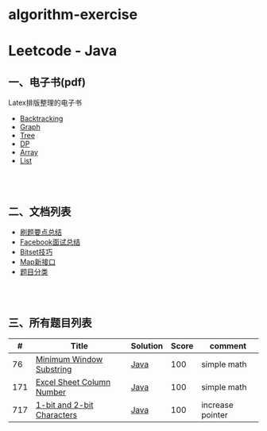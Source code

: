 # algorithm-exercise
# **Leetcode - Java**

## **一、电子书(pdf)**
 Latex排版整理的电子书
  - [Backtracking](https://github.com/dingjikerbo/leetcode/blob/master/ebook/backtracking/leetcode-backtracking.pdf)
  - [Graph](https://github.com/dingjikerbo/leetcode/blob/master/ebook/graph/leetcode-graph.pdf)
  - [Tree](https://github.com/dingjikerbo/leetcode/blob/master/ebook/tree/leetcode-tree.pdf)
  - [DP](https://github.com/dingjikerbo/leetcode/blob/master/ebook/dp/leetcode-dp.pdf)
  - [Array](https://github.com/dingjikerbo/leetcode/blob/master/ebook/array/leetcode-array.pdf)
  - [List](https://github.com/dingjikerbo/leetcode/blob/master/ebook/list/leetcode-list.pdf)

 <br/><br/>

## **二、文档列表**
 - [刷题要点总结](https://github.com/dingjikerbo/leetcode/blob/master/doc/Attention.md)
 - [Facebook面试总结](https://github.com/dingjikerbo/leetcode/blob/master/doc/Facebook.md)
 - [Bitset技巧](https://github.com/dingjikerbo/leetcode/blob/master/doc/BitSet.md)
 - [Map新接口](https://github.com/dingjikerbo/leetcode/blob/master/doc/Map.md)
 - [题目分类](https://github.com/dingjikerbo/leetcode/blob/master/doc/Summary.md)

<br/><br/>

## **三、所有题目列表**
|#|Title|Solution|Score|comment|
|---|----| ----- |----|---------|
|76|[Minimum Window Substring](https://leetcode.com/problems/minimum-window-substring/)|[Java](https://github.com/xuchengyun/algorithm-exercise/blob/master/src/titleToNumber.java)|100|simple math|
|171|[Excel Sheet Column Number](https://leetcode.com/problems/excel-sheet-column-number/)|[Java](https://github.com/xuchengyun/algorithm-exercise/blob/master/src/titleToNumber.java)|100|simple math|
|717|[1-bit and 2-bit Characters](https://leetcode.com/problems/1-bit-and-2-bit-characters)|[Java](https://github.com/xuchengyun/algorithm-exercise/blob/master/src/717.%201-bit%20and%202-bit%20Characters.java)|100|increase pointer|
